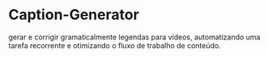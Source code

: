 # Caption-Generator
gerar e corrigir gramaticalmente legendas para vídeos, automatizando uma tarefa recorrente e otimizando o fluxo de trabalho de conteúdo.
